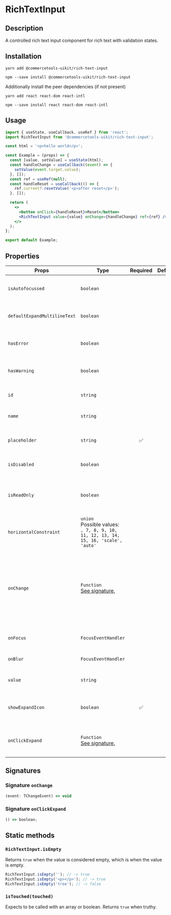 <!-- THIS IS AN AUTOGENERATED FILE. DO NOT EDIT THIS FILE DIRECTLY. -->
<!-- This file is created by the `yarn generate-readme` script. -->

# RichTextInput

## Description

A controlled rich text input component for rich text with validation states.

## Installation

```
yarn add @commercetools-uikit/rich-text-input
```

```
npm --save install @commercetools-uikit/rich-text-input
```

Additionally install the peer dependencies (if not present)

```
yarn add react react-dom react-intl
```

```
npm --save install react react-dom react-intl
```

## Usage

```jsx
import { useState, useCallback, useRef } from 'react';
import RichTextInput from '@commercetools-uikit/rich-text-input';

const html = '<p>hello world</p>';

const Example = (props) => {
  const [value, setValue] = useState(html);
  const handleChange = useCallback((event) => {
    setValue(event.target.value);
  }, []);
  const ref = useRef(null);
  const handleReset = useCallback(() => {
    ref.current?.resetValue('<p>after reset</p>');
  }, []);

  return (
    <>
      <button onClick={handleReset}>Reset</button>
      <RichTextInput value={value} onChange={handleChange} ref={ref} />
    </>
  );
};

export default Example;
```

## Properties

| Props                        | Type                                                                                      | Required | Default | Description                                                                                                               |
| ---------------------------- | ----------------------------------------------------------------------------------------- | :------: | ------- | ------------------------------------------------------------------------------------------------------------------------- |
| `isAutofocussed`             | `boolean`                                                                                 |          |         | Focus the control when it is mounted                                                                                      |
| `defaultExpandMultilineText` | `boolean`                                                                                 |          |         | Expands multiline text input initially                                                                                    |
| `hasError`                   | `boolean`                                                                                 |          |         | Indicates the input field has an error                                                                                    |
| `hasWarning`                 | `boolean`                                                                                 |          |         | Indicates the input field has warning                                                                                     |
| `id`                         | `string`                                                                                  |          |         | Used as the HTML `id` attribute.                                                                                          |
| `name`                       | `string`                                                                                  |          |         | Used as the HTML `name` attribute.                                                                                        |
| `placeholder`                | `string`                                                                                  |    ✅    |         | Placeholder value to show in the input field                                                                              |
| `isDisabled`                 | `boolean`                                                                                 |          |         | Disables the rich text input                                                                                              |
| `isReadOnly`                 | `boolean`                                                                                 |          |         | Indicates that the rich text input is displaying read-only content                                                        |
| `horizontalConstraint`       | `union`<br/>Possible values:<br/>`, 7, 8, 9, 10, 11, 12, 13, 14, 15, 16, 'scale', 'auto'` |          |         | Horizontal size limit of the input fields                                                                                 |
| `onChange`                   | `Function`<br/>[See signature.](#signature-onChange)                                      |          |         | Called with an event containing the new value. Required when input is not read only. Parent should pass it back as value. |
| `onFocus`                    | `FocusEventHandler`                                                                       |          |         | Called when input is focused                                                                                              |
| `onBlur`                     | `FocusEventHandler`                                                                       |          |         | Called when input is blurred                                                                                              |
| `value`                      | `string`                                                                                  |          |         | Value of the input component.                                                                                             |
| `showExpandIcon`             | `boolean`                                                                                 |    ✅    |         | Indicates whether the expand icon should be visible                                                                       |
| `onClickExpand`              | `Function`<br/>[See signature.](#signature-onClickExpand)                                 |          |         | Called when the `expand` button is clicked                                                                                |

## Signatures

### Signature `onChange`

```ts
(event: TChangeEvent) => void
```

### Signature `onClickExpand`

```ts
() => boolean;
```

## Static methods

### `RichTextInput.isEmpty`

Returns `true` when the value is considered empty, which is when the value is empty.

```js
RichTextInput.isEmpty(''); // -> true
RichTextInput.isEmpty('<p></p>'); // -> true
RichTextInput.isEmpty('tree'); // -> false
```

### `isTouched(touched)`

Expects to be called with an array or boolean.
Returns `true` when truthy.

